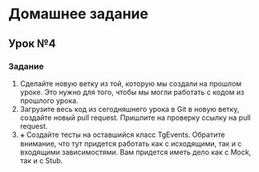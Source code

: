 # Домашнее задание

## Урок №4

### Задание

1. Сделайте новую ветку из той, которую мы
   создали на прошлом уроке. Это нужно для того,
   чтобы мы могли работать с кодом из прошлого
   урока.
2. Загрузите весь код из сегодняшнего урока в Git
   в новую ветку, создайте новый pull request.
   Пришлите на проверку ссылку на pull request.
3. ⚹ Создайте тесты на оставшийся класс
   TgEvents. Обратите внимание, что тут придется
   работать как с исходящими, так и с входящими
   зависимостями. Вам придется иметь дело как с
   Mock, так и с Stub.
